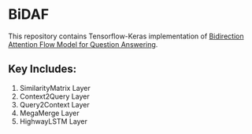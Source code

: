 # BiDAF

This repository contains Tensorflow-Keras implementation of [Bidirection Attention Flow Model for Question Answering](https://arxiv.org/pdf/1611.01603.pdf).

## Key Includes:
1. SimilarityMatrix Layer
2. Context2Query Layer
3. Query2Context Layer
4. MegaMerge Layer
5. HighwayLSTM Layer

